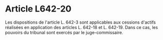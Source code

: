 # Article L642-20

Les dispositions de l'article L. 642-3 sont applicables aux cessions d'actifs réalisées en application des articles L. 642-18 et L. 642-19. Dans ce cas, les pouvoirs du tribunal sont exercés par le juge-commissaire.